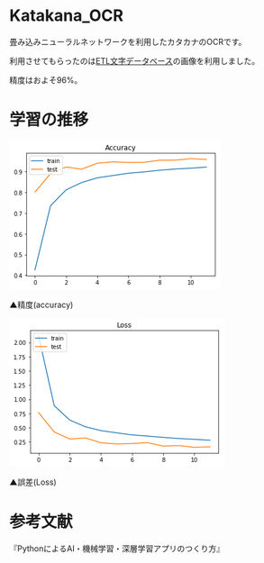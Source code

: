 # Katakana_OCR
畳み込みニューラルネットワークを利用したカタカナのOCRです。

利用させてもらったのは[ETL文字データベース](http://etlcdb.db.aist.go.jp/?lang=ja)の画像を利用しました。

精度はおよそ96%。

# 学習の推移

![](https://raw.githubusercontent.com/devinoue/Katakana_OCR/master/katakana_acuuracy.png)

▲精度(accuracy)





![](https://raw.githubusercontent.com/devinoue/Katakana_OCR/master/katakana_loss.png)

▲誤差(Loss)

# 参考文献
『PythonによるAI・機械学習・深層学習アプリのつくり方』
